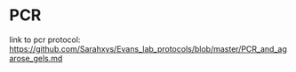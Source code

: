 # PCR

link to pcr protocol: https://github.com/Sarahxys/Evans_lab_protocols/blob/master/PCR_and_agarose_gels.md


